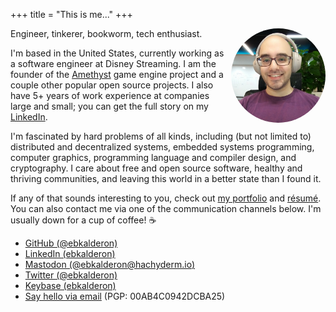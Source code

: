 +++
title = "This is me..."
+++

<img src="/about/photo.jpg" alt="photo" style="border-radius: 50%; max-width: 30%; float: right; margin-left: 0.5em; margin-bottom: 0.5em;"/>

Engineer, tinkerer, bookworm, tech enthusiast.

I'm based in the United States, currently working as a software engineer at
Disney Streaming. I am the founder of the [Amethyst](https://github.com/amethyst)
game engine project and a couple other popular open source projects. I also have
5+ years of work experience at companies large and small; you can get the full
story on my [LinkedIn](https://www.linkedin.com/in/ebkalderon).

I'm fascinated by hard problems of all kinds, including (but not limited to)
distributed and decentralized systems, embedded systems programming, computer
graphics, programming language and compiler design, and cryptography. I care
about free and open source software, healthy and thriving communities, and
leaving this world in a better state than I found it.

If any of that sounds interesting to you, check out
[my portfolio](@/projects/_index.md) and [résumé](/resume.pdf). You can also
contact me via one of the communication channels below. I'm usually down for a
cup of coffee! :coffee:

* [GitHub (@ebkalderon)](https://github.com/ebkalderon)
* [LinkedIn (ebkalderon)](https://www.linkedin.com/in/ebkalderon)
* [Mastodon (@ebkalderon@hachyderm.io)](https://hachyderm.io/@ebkalderon)
* [Twitter (@ebkalderon)](https://twitter.com/ebkalderon)
* [Keybase (ebkalderon)](https://keybase.io/ebkalderon)
* [Say hello via email](mailto:ebkalderon@gmail.com?subject=hi) (PGP: 00AB4C0942DCBA25)
